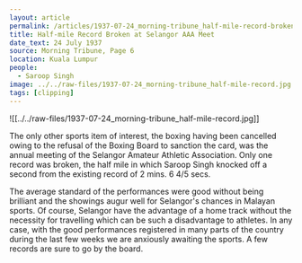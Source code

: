 ```yaml
---
layout: article
permalink: /articles/1937-07-24_morning-tribune_half-mile-record-broken-at-selangor-aaa-meet/
title: Half‑mile Record Broken at Selangor AAA Meet
date_text: 24 July 1937
source: Morning Tribune, Page 6
location: Kuala Lumpur
people:
  - Saroop Singh
image: ../../raw-files/1937-07-24_morning-tribune_half-mile-record.jpg
tags: [clipping]
---
```

![[../../raw-files/1937-07-24_morning-tribune_half-mile-record.jpg]]

The only other sports item of interest, the boxing having been cancelled owing to the refusal of the Boxing Board to sanction the card, was the annual meeting of the Selangor Amateur Athletic Association. Only one record was broken, the half mile in which Saroop Singh knocked off a second from the existing record of 2 mins. 6 4/5 secs.

The average standard of the performances were good without being brilliant and the showings augur well for Selangor's chances in Malayan sports. Of course, Selangor have the advantage of a home track without the necessity for travelling which can be such a disadvantage to athletes. In any case, with the good performances registered in many parts of the country during the last few weeks we are anxiously awaiting the sports. A few records are sure to go by the board.
